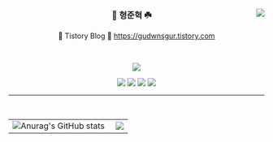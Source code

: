 <div align="center">
    <img align="right" src="https://github-readme-stats.vercel.app/api/top-langs/?username=gudwnsgur&theme=dracula&exclude_repo=Computer-Science-Engineering&layout=compact&langs_count=7"/>
 
  ### 🌱 형준혁 ☘️ 
  
  🍎 Tistory Blog 🍎 https://gudwnsgur.tistory.com
  
  <br>
  
  
<a href="https://github.com/gudwnsgur"><img src="https://hits.seeyoufarm.com/api/count/incr/badge.svg?url=https%3A%2F%2Fgithub.com%2Fseondal&count_bg=%23000000&title_bg=%23000000&icon=github.svg&icon_color=%23E7E7E7&title=GitHub&edge_flat=false)"/></a> 

  
<img src="https://img.shields.io/badge/JAVA-007396?style=for-the-badge&logo=java&logoColor=white">
<img src="https://img.shields.io/badge/Kotlin-905af7?style=for-the-badge&logo=kotlin&logoColor=white">
<img src="https://img.shields.io/badge/Spring-6DB33F?style=for-the-badge&logo=Spring&logoColor=white">
<img src="https://img.shields.io/badge/Spring Boot-6DB33F?style=for-the-badge&logo=Spring Boot&logoColor=white">

  
  ---

  <br>
 
</div>

|||
| - | - |
|<a href="https://github.com/gudwnsgur/github-readme-stats"><img align="left" src="https://github-readme-stats.vercel.app/api?username=gudwnsgur" alt="Anurag&#39;s GitHub stats"></a>|<a href="https://solved.ac/gudwnsgur"><img align="right" src="http://mazassumnida.wtf/api/v2/generate_badge?boj=gudwnsgur"/></a>|

<!--
**gudwnsgur/gudwnsgur** is a ✨ _special_ ✨ repository because its `README.md` (this file) appears on your GitHub profile.

Here are some ideas to get you started:

- 🔭 I’m currently working on ...
- 🌱 I’m currently learning ...
- 👯 I’m looking to collaborate on ...
- 🤔 I’m looking for help with ...
- 💬 Ask me about ...
- 📫 How to reach me: ...
- 😄 Pronouns: ...
- ⚡ Fun fact: ...
-->
